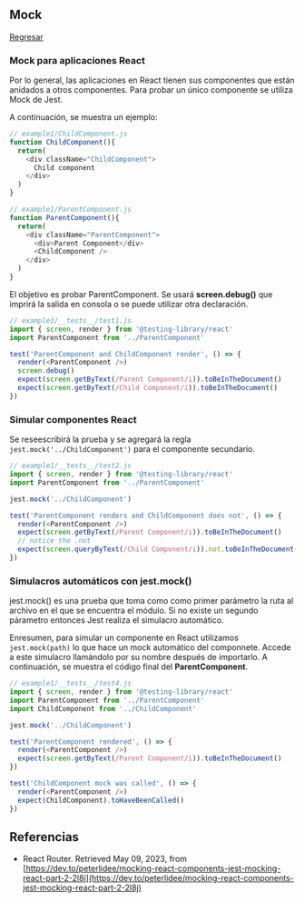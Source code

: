 ## Mock

[Regresar](/CodingBootcampsESPOL-FPR/)

### Mock para aplicaciones React

Por lo general, las aplicaciones en React tienen sus componentes que están anidados a otros componentes. Para probar un único componente se utiliza Mock de Jest. 

A continuación, se muestra un ejemplo:

```js
// example1/ChildComponent.js
function ChildComponent(){
  return(
    <div className="ChildComponent">
      Child component
    </div>
  )
}
```

```js
// example1/ParentComponent.js
function ParentComponent(){
  return(
    <div className="ParentComponent">
      <div>Parent Component</div>
      <ChildComponent />
    </div>
  )
}
```

El objetivo es probar ParentComponent. Se usará **screen.debug()** que imprirá la salida en consola o se puede utilizar otra declaración.

```js
// example1/__tests__/test1.js
import { screen, render } from '@testing-library/react'
import ParentComponent from '../ParentComponent'

test('ParentComponent and ChildComponent render', () => {
  render(<ParentComponent />)
  screen.debug()
  expect(screen.getByText(/Parent Component/i)).toBeInTheDocument()
  expect(screen.getByText(/Child Component/i)).toBeInTheDocument()
})
```

### Simular componentes React

Se reseescribirá la prueba y se agregará la regla `jest.mock('../ChildComponent')` para el componente secundario. 

```js
// example1/__tests__/test2.js
import { screen, render } from '@testing-library/react'
import ParentComponent from '../ParentComponent'

jest.mock('../ChildComponent')

test('ParentComponent renders and ChildComponent does not', () => {
  render(<ParentComponent />)
  expect(screen.getByText(/Parent Component/i)).toBeInTheDocument()
  // notice the .not
  expect(screen.queryByText(/Child Component/i)).not.toBeInTheDocument()
})
```
### Simulacros automáticos con jest.mock()

jest.mock() es una prueba que toma como como primer parámetro la ruta al archivo en el que se encuentra el módulo. Si no existe un segundo párametro entonces Jest realiza el simulacro automático. 

Enresumen, para simular un componente en React utilizamos `jest.mock(path)` lo que hace un mock automático del componnete. Accede a este simulacro llamándolo por su nombre después de importarlo. A continuación, se muestra el código final del **ParentComponent**.

```js
// example1/__tests__/test4.js
import { screen, render } from '@testing-library/react'
import ParentComponent from '../ParentComponent'
import ChildComponent from '../ChildComponent'

jest.mock('../ChildComponent')

test('ParentComponent rendered', () => {
  render(<ParentComponent />)
  expect(screen.getByText(/Parent Component/i)).toBeInTheDocument()
})

test('ChildComponent mock was called', () => {
  render(<ParentComponent />)
  expect(ChildComponent).toHaveBeenCalled()
})
```

## Referencias

* React Router. Retrieved May 09, 2023, from [https://dev.to/peterlidee/mocking-react-components-jest-mocking-react-part-2-2l8j](https://dev.to/peterlidee/mocking-react-components-jest-mocking-react-part-2-2l8j)